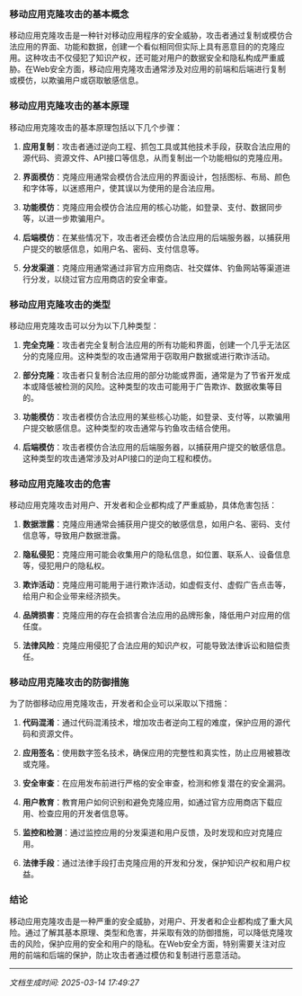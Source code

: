 ### 移动应用克隆攻击的基本概念

移动应用克隆攻击是一种针对移动应用程序的安全威胁，攻击者通过复制或模仿合法应用的界面、功能和数据，创建一个看似相同但实际上具有恶意目的的克隆应用。这种攻击不仅侵犯了知识产权，还可能对用户的数据安全和隐私构成严重威胁。在Web安全方面，移动应用克隆攻击通常涉及对应用的前端和后端进行复制或模仿，以欺骗用户或窃取敏感信息。

### 移动应用克隆攻击的基本原理

移动应用克隆攻击的基本原理包括以下几个步骤：

1. **应用复制**：攻击者通过逆向工程、抓包工具或其他技术手段，获取合法应用的源代码、资源文件、API接口等信息，从而复制出一个功能相似的克隆应用。

2. **界面模仿**：克隆应用通常会模仿合法应用的界面设计，包括图标、布局、颜色和字体等，以迷惑用户，使其误以为使用的是合法应用。

3. **功能模仿**：克隆应用会模仿合法应用的核心功能，如登录、支付、数据同步等，以进一步欺骗用户。

4. **后端模仿**：在某些情况下，攻击者还会模仿合法应用的后端服务器，以捕获用户提交的敏感信息，如用户名、密码、支付信息等。

5. **分发渠道**：克隆应用通常通过非官方应用商店、社交媒体、钓鱼网站等渠道进行分发，以绕过官方应用商店的安全审查。

### 移动应用克隆攻击的类型

移动应用克隆攻击可以分为以下几种类型：

1. **完全克隆**：攻击者完全复制合法应用的所有功能和界面，创建一个几乎无法区分的克隆应用。这种类型的攻击通常用于窃取用户数据或进行欺诈活动。

2. **部分克隆**：攻击者只复制合法应用的部分功能或界面，通常是为了节省开发成本或降低被检测的风险。这种类型的攻击可能用于广告欺诈、数据收集等目的。

3. **功能模仿**：攻击者模仿合法应用的某些核心功能，如登录、支付等，以欺骗用户提交敏感信息。这种类型的攻击通常与钓鱼攻击结合使用。

4. **后端模仿**：攻击者模仿合法应用的后端服务器，以捕获用户提交的敏感信息。这种类型的攻击通常涉及对API接口的逆向工程和模仿。

### 移动应用克隆攻击的危害

移动应用克隆攻击对用户、开发者和企业都构成了严重威胁，具体危害包括：

1. **数据泄露**：克隆应用通常会捕获用户提交的敏感信息，如用户名、密码、支付信息等，导致用户数据泄露。

2. **隐私侵犯**：克隆应用可能会收集用户的隐私信息，如位置、联系人、设备信息等，侵犯用户的隐私权。

3. **欺诈活动**：克隆应用可能用于进行欺诈活动，如虚假支付、虚假广告点击等，给用户和企业带来经济损失。

4. **品牌损害**：克隆应用的存在会损害合法应用的品牌形象，降低用户对应用的信任度。

5. **法律风险**：克隆应用侵犯了合法应用的知识产权，可能导致法律诉讼和赔偿责任。

### 移动应用克隆攻击的防御措施

为了防御移动应用克隆攻击，开发者和企业可以采取以下措施：

1. **代码混淆**：通过代码混淆技术，增加攻击者逆向工程的难度，保护应用的源代码和资源文件。

2. **应用签名**：使用数字签名技术，确保应用的完整性和真实性，防止应用被篡改或克隆。

3. **安全审查**：在应用发布前进行严格的安全审查，检测和修复潜在的安全漏洞。

4. **用户教育**：教育用户如何识别和避免克隆应用，如通过官方应用商店下载应用、检查应用的开发者信息等。

5. **监控和检测**：通过监控应用的分发渠道和用户反馈，及时发现和应对克隆应用。

6. **法律手段**：通过法律手段打击克隆应用的开发和分发，保护知识产权和用户权益。

### 结论

移动应用克隆攻击是一种严重的安全威胁，对用户、开发者和企业都构成了重大风险。通过了解其基本原理、类型和危害，并采取有效的防御措施，可以降低克隆攻击的风险，保护应用的安全和用户的隐私。在Web安全方面，特别需要关注对应用的前端和后端的保护，防止攻击者通过模仿和复制进行恶意活动。

---

*文档生成时间: 2025-03-14 17:49:27*



